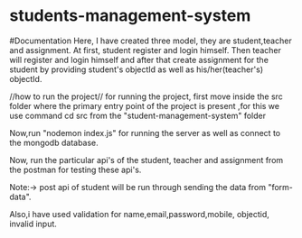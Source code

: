 # students-management-system
#Documentation
Here, I have created three model, they are student,teacher and assignment.
At first, student register and login himself.
Then teacher will register and login himself and after that create assignment for the student by providing student's objectId as well as his/her(teacher's) objectId.

//how to run the project//
for running the project, first move inside the src folder where the primary entry point of the 
project is present ,for this we use command cd src from the "student-management-system" folder

Now,run "nodemon index.js" for running the server as well as connect to the mongodb database.

Now, run the particular api's of the student, teacher and assignment from the postman for testing 
these api's.

Note:-> post api of student will be run through sending the data from "form-data".

Also,i have used validation for name,email,password,mobile, objectid, invalid input.
